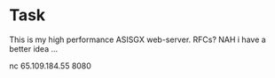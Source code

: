 # Task

This is my high performance ASISGX web-server. RFCs? NAH i have a better idea ...

nc 65.109.184.55 8080

